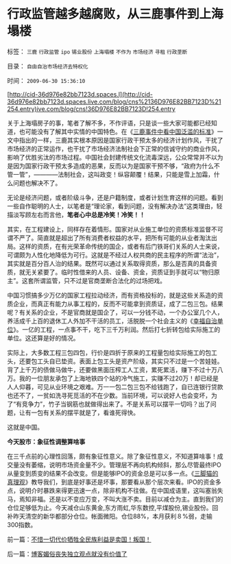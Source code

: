 # 行政监管越多越腐败，从三鹿事件到上海塌楼

标签： `三鹿` `行政监管` `ipo` `锡业股份` `上海塌楼` `不作为` `市场经济` `寻租` `行政垄断` 

目录： `自由自治市场经济去特权化`

时间： `2009-06-30 15:36:10`

[http://cid-36d976e82bb7123d.spaces.l](http://cid-36d976e82bb7123d.spaces.live.com/blog/cns%2136D976E82BB7123D%21254.entry)ive.com/blog/cns!36D976E82BB7123D!254.entry

关于上海塌房子的事，笔者了解不多，不作评语，只是谈一些大家可能都已经知道，也可能没有了解其中实情的中国特色。在《[三鹿事件中看中国泛滥的标准](../../../2008/9/16/三鹿事件中看中国泛滥的标准.md)》一文中指出的一样，三鹿其实根本原因是国家行政干预太多的经济计划作风，干扰了市场经济的正常运作，也干扰了市场经济法制社会下正常的信诚守约的商业作风，影响了优胜劣汰的市场过程。中国社会封建传统文化流毒深远，公众常常并不以为是因为国家行政干预太多造成的恶果，反而以为是国家干预不够，“政府为什么不管一管”，————法制社会，这叫政变！纵容颠覆！结果，只能是雪上加霜，什么问题也解决不了。

无论是经济问题，或者阶级斗争，还是户籍制度，或者计划生育这样的问题。看到一些自作聪明的人士，以笔者是“理论家，看到问题，没有解决办法”这类理由，轻描淡写顾左右而言他，**笔者心中总是冷笑！冷笑！！**

其实，在工程建设上，同样存在着情形。国家对从业施工单位的资质标准监督不可谓不严了。简直就是超出了所有消费者权益的水平，把所有可能的从业者淘汰出局。这样的资质，在有光荣革命传统的国企，或者有后门铁哥们关系的人士来说，可谓颇为人性化地降低为可行。这就是不经过人权共商的民主程序的所谓“法治”，其实就是百分百人治的结果。既然可以通过关系取得资质，那么是否真的具备资质，就无关紧要了。临时性借来的人员、设备、资金，资质证到手就可以“物归原主”。这套所谓监管，只不过是官商垄断合法化的过场把戏。

中国习惯搞多少万亿的国家工程拉动经济，而有资格投标的，就是这些关系造的资质企业，而真正有能力从事工程的，反而不可能拿到资质证，成了二包三包。结果呢？有关系的企业，不是官商就是国企了，可以一分钱不动，一个办公室几个人，养活成千上百的退休工人外加不干活的员工，活脱脱一个社会主义的《[幸福自治单位](../../../2009/6/23/官民二元本质上“单位自治”.md)》。一亿的工程，一点事不干，吃下三千万利润。然后打七折转包给实际施工的单位。这还算是好的情况。

实际上，大多数工程三包四包，行价是四折于原来的工程量包给实际施工的包工头，还要包工头自已垫资。表面上包工头是资产阶级，其实只不过是一个苦娃娃。背了上千万的债做马做牛，还要做黑面压榨工人工资，累死累活，赚下不过十万八万。我的一位朋友承包了上海地铁四个站的冷气施工，实赚不过20万！却已经是人人仰暮，可见从业环境之艰难。万一一包二包三包不给钱跑了，自已连银行贷款也还不了，一贫如洗寻死觅活的不在少数。当前环境，可以说好人也会变坏，为了“有竞争力”，竹子当钢筋也就做得出来了。不是关系可以摆平一切吗？出了问题，让有一包有关系的摆平就是了，看谁死得快。

这就是中国。

**今天股市：象征性调整算啥事**

在三千点前的心理性回落，颇有象征性意义。除了象征性意义，不知道算啥事！成交量没有萎缩，说明市场资金量不少。管理层不再向机构倾斜，那么尽管最终IPO从量变到质变的结果不会改变。但是能够IPO的资金总是可以多一点。《[三脚猫的真理观](../../../2009/6/16/三脚猫的真理观和独脚龙.md)》教导我们，到底是好事还是坏事，那要看从那个层次来看。IPO的资金多点，说明介时暴跌来得更迅速一点，除非机构不往做。在中国成语里，这叫塞翁失马，焉知非福。还是以不变应万变，不叫大涨不卖。目前以减仓为主。直到我们的仓位足够低为止。今天减仓山东黄金,东方雨虹,华东数控,平煤股份,锡业股份。回补昨天清空的新华都部分仓位。帐面微阳。仓位88%，本月获利８%弱，走输300指数。



前一篇：[不惜一切代价牺牲全民族利益是卖国！叛国！](../../../2009/6/30/不惜一切代价牺牲全民族利益是卖国！叛国！.md)

后一篇：[博客媚俗丧失独立观点就没有价值了](../../../2009/6/30/博客媚俗丧失独立观点就没有价值了.md)
